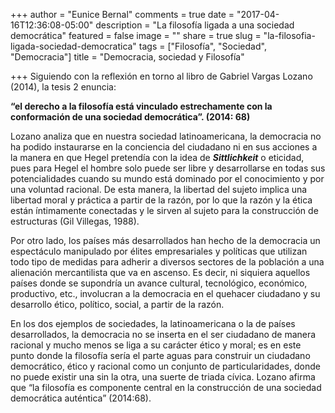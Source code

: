 +++
author = "Eunice Bernal"
comments = true
date = "2017-04-16T12:36:08-05:00"
description = "La filosofía ligada a una sociedad democrática"
featured = false
image = ""
share = true
slug = "la-filosofia-ligada-sociedad-democratica"
tags = ["Filosofía", "Sociedad", "Democracia"]
title = "Democracia, sociedad y Filosofía"

+++
Siguiendo con la reflexión en torno al libro de Gabriel Vargas Lozano (2014), la tesis 2 enuncia:

**“el derecho a la filosofía está vinculado estrechamente con la conformación de una sociedad democrática”. (2014: 68)**

Lozano analiza que en nuestra sociedad latinoamericana, la democracia no ha podido instaurarse en la conciencia del ciudadano ni en sus acciones a la manera en que Hegel pretendía con la idea de ***Sittlichkeit*** o eticidad, pues para Hegel el hombre solo puede ser libre y desarrollarse en todas sus potencialidades cuando su mundo está dominado por el conocimiento y por una voluntad racional. De esta manera, la libertad del sujeto implica una libertad moral y práctica a partir de la razón, por lo que la razón y la ética están íntimamente conectadas y le sirven al sujeto para la construcción de estructuras (Gil Villegas, 1988).

Por otro lado, los países más desarrollados han hecho de la democracia un espectáculo manipulado por élites empresariales y políticas que utilizan todo tipo de medidas para adherir a diversos sectores de la población a una alienación mercantilista que va en ascenso. Es decir, ni siquiera aquellos países donde se supondría un avance cultural, tecnológico, económico, productivo, etc., involucran a la democracia en el quehacer ciudadano y su desarrollo ético, político, social,  a partir de la razón.

En los dos ejemplos de sociedades, la latinoamericana o la de países desarrollados, la democracia no se inserta en el ser ciudadano de manera racional y mucho menos se liga a su carácter ético y moral; es en este punto donde la filosofía sería el parte aguas para construir un ciudadano democrático, ético y racional como un conjunto de particularidades, donde no puede existir una sin la otra, una suerte de triada cívica. Lozano afirma que “la filosofía es componente central en la construcción de una sociedad democrática auténtica” (2014:68).
